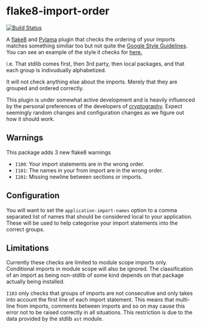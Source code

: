 flake8-import-order
===================

[![Build
Status](https://travis-ci.org/public/flake8-import-order.png?branch=master)](https://travis-ci.org/public/flake8-import-order)

A [flake8](http://flake8.readthedocs.org/en/latest/) and
[Pylama](https://github.com/klen/pylama) plugin that checks the ordering of
your imports matches something similiar too but not quite the [Google Style
Guidelines](http://google-styleguide.googlecode.com/svn/trunk/pyguide.html?showone=Imports_formatting#Imports_formatting). You can see an example of the style it checks for [here.](https://github.com/public/flake8-import-order/blob/master/tests/test_cases/complete.py)

i.e. That stdlib comes first, then 3rd party, then local packages, and that
each group is indivudually alphabetized.

It will not check anything else about the imports. Merely that they are grouped
and ordered correctly.

This plugin is under somewhat active development and is heavily influenced by
the personal preferences of the developers of
[cryptography](https://github.com/pyca/cryptography). Expect seemingly random
changes and configuration changes as we figure out how it should work.

Warnings
--------

This package adds 3 new flake8 warnings

* ``I100``: Your import statements are in the wrong order.
* ``I101``: The names in your from import are in the wrong order.
* ``I201``: Missing newline between sections or imports.

Configuration
-------------

You will want to set the `application-import-names` option to a comma separated
list of names that should be considered local to your application. These will
be used to help categorise your import statements into the correct groups.

Limitations
-----------

Currently these checks are limited to module scope imports only. Conditional 
imports in module scope will also be ignored. The classification of an import
as being non-stdlib of some kind depends on that package actually being
installed.

``I103`` only checks that groups of imports are not consecutive and only takes
into account the first line of each import statement. This means that
multi-line from imports, comments between imports and so on may cause this
error not to be raised correctly in all situations. This restriction is due to
the data provided by the stdlib ``ast`` module.
